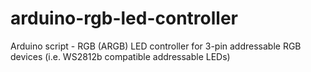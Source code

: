 # arduino-rgb-led-controller
Arduino script - RGB (ARGB) LED controller for 3-pin addressable RGB devices (i.e. WS2812b compatible addressable LEDs)
